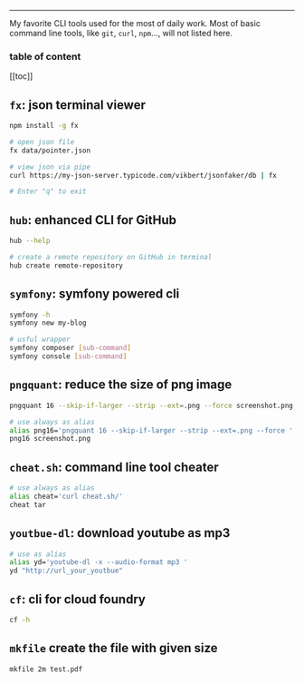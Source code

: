 <div align="center">
    <span class="iconify" data-icon="grommet-icons:cli" data-inline="false" width="100"></span>
</div>

---

My favorite CLI tools used for the most of daily work. Most of basic command line tools, like `git`, `curl`, `npm`..., will not listed here.

<h3>table of content</h3>

[[toc]]

## `fx`: json terminal viewer
```bash
npm install -g fx

# open json file
fx data/pointer.json

# view json via pipe
curl https://my-json-server.typicode.com/vikbert/jsonfaker/db | fx

# Enter "q" to exit
```

## `hub`: enhanced CLI for GitHub
```bash
hub --help

# create a remote repository on GitHub in terminal
hub create remote-repository 
```

## `symfony`: symfony powered cli
```bash
symfony -h
symfony new my-blog

# usful wrapper
symfony composer [sub-command]
symfony console [sub-command]
```

## `pngquant`: reduce the size of png image
```bash
pngquant 16 --skip-if-larger --strip --ext=.png --force screenshot.png

# use always as alias
alias png16='pngquant 16 --skip-if-larger --strip --ext=.png --force '
png16 screenshot.png
```

## `cheat.sh`: command line tool cheater
```bash
# use always as alias
alias cheat='curl cheat.sh/'
cheat tar 
```

## `youtbue-dl`: download youtube as mp3
```bash
# use as alias
alias yd='youtube-dl -x --audio-format mp3 '
yd "http://url_your_youtbue" 
```

## `cf`: cli for cloud foundry
```bash
cf -h 
```

## `mkfile` create the file with given size
```bash
mkfile 2m test.pdf 
```


